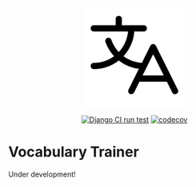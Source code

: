 <p align="center"><img src="trainer/static/img/translate.svg" width=200em alt="" /></p>

<div align="center">

[![Django CI run test](https://github.com/christianwgd/trainer/actions/workflows/django-test.yml/badge.svg)](https://github.com/christianwgd/trainer/actions/workflows/django-test.yml)
[![codecov](https://codecov.io/gh/christianwgd/trainer/graph/badge.svg?token=w4bZf9e6Eh)](https://codecov.io/gh/christianwgd/trainer)

</div>


# Vocabulary Trainer

Under development!
